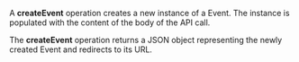 A **createEvent** operation creates a new instance of a Event. The instance is populated with the content of the body of the API call.

The **createEvent** operation returns a JSON object representing the newly created Event and redirects to its URL.
